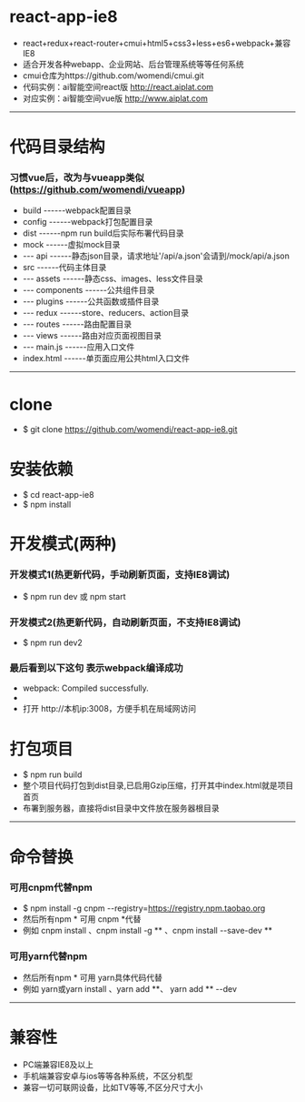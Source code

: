 # react-app-ie8
 - react+redux+react-router+cmui+html5+css3+less+es6+webpack+兼容IE8
 - 适合开发各种webapp、企业网站、后台管理系统等等任何系统
 - cmui仓库为https://github.com/womendi/cmui.git
 - 代码实例：ai智能空间react版  http://react.aiplat.com 
 - 对应实例：ai智能空间vue版  http://www.aiplat.com 

---

# 代码目录结构
### 习惯vue后，改为与vueapp类似(https://github.com/womendi/vueapp)

 - build           ------webpack配置目录
 - config          ------webpack打包配置目录
 - dist            ------npm run build后实际布署代码目录
 - mock            ------虚拟mock目录
 - --- api         ------静态json目录，请求地址'/api/a.json'会请到/mock/api/a.json
 - src             ------代码主体目录
 - --- assets      ------静态css、images、less文件目录
 - --- components  ------公共组件目录
 - --- plugins     ------公共函数或插件目录
 - --- redux       ------store、reducers、action目录
 - --- routes      ------路由配置目录
 - --- views       ------路由对应页面视图目录
 - --- main.js     ------应用入口文件
 - index.html      ------单页面应用公共html入口文件

---

# clone
 - $ git clone https://github.com/womendi/react-app-ie8.git

# 安装依赖
 - $ cd react-app-ie8
 - $ npm install

# 开发模式(两种)

### 开发模式1(热更新代码，手动刷新页面，支持IE8调试)
 - $ npm run dev  或  npm start

### 开发模式2(热更新代码，自动刷新页面，不支持IE8调试)
 - $ npm run dev2

### 最后看到以下这句 表示webpack编译成功
 - webpack: Compiled successfully.
 - 
 - 打开 http://本机ip:3008，方便手机在局域网访问

# 打包项目
 - $ npm run build
 - 整个项目代码打包到dist目录,已启用Gzip压缩，打开其中index.html就是项目 首页
 - 布署到服务器，直接将dist目录中文件放在服务器根目录

---

# 命令替换

### 可用cnpm代替npm
 - $ npm install -g cnpm --registry=https://registry.npm.taobao.org
 - 然后所有npm * 可用 cnpm *代替 
 - 例如 cnpm install 、cnpm install -g ** 、cnpm install --save-dev **

### 可用yarn代替npm
 - 然后所有npm * 可用 yarn具体代码代替 
  - 例如 yarn或yarn install 、yarn add **、 yarn add ** --dev

---

# 兼容性
 - PC端兼容IE8及以上
 - 手机端兼容安卓与ios等等各种系统，不区分机型
 - 兼容一切可联网设备，比如TV等等,不区分尺寸大小